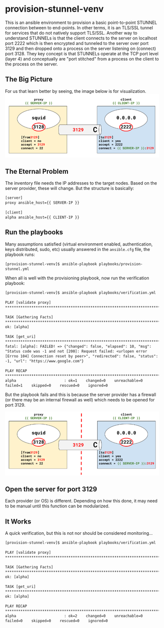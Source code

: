 # provision-stunnel-venv

This is an ansible environment to provision a basic point-to-point STUNNEL connection between to end-points. In other terms, it is an TLS/SSL tunnel for services that do not natively support TLS/SSL. Another way to understand STUNNELs is that the client connects to the server on localhost port 2222 which is then encrypted and tunneled to the server over port 3129 and then dropped onto a process on the server listening on (connect) port 3128. They key concept is that STUNNELs operate at the TCP port level (layer 4) and conceptually are "port stitched" from a process on the client to the process on the server.

## The Big Picture

For us that learn better by seeing, the image below is for visualization.
![alt text](https://github.com/alephgamma/provision-stunnel-venv/blob/main/provision-stunnel-venv.png?raw=true)

## The Eternal Problem

The inventory file needs the IP addresses to the target nodes. Based on the server provider, these will change. But the structure is basically:
```
[server]
proxy ansible_host={{ SERVER-IP }}

[client]
alpha ansible_host={{ CLIENT-IP }}
```

## Run the playbooks

Many assumptions satisfied (virtual environment enabled, authentication, keys distributed, sudo, etc) usually answered in the `ansible.cfg` file, the playbook runs:
```
[provision-stunnel-venv]$ ansible-playbook playbooks/provision-stunnel.yml
```

When all is well with the provisioning playbook, now run the verification playbook:
```
[provision-stunnel-venv]$ ansible-playbook playbooks/verification.yml

PLAY [validate proxy] ********************************************************************************

TASK [Gathering Facts] *******************************************************************************
ok: [alpha]

TASK [get_uri] ***************************************************************************************
fatal: [alpha]: FAILED! => {"changed": false, "elapsed": 10, "msg": "Status code was -1 and not [200]: Request failed: <urlopen error [Errno 104] Connection reset by peer>", "redirected": false, "status": -1, "url": "https://www.google.com"}

PLAY RECAP *******************************************************************************************
alpha                      : ok=1    changed=0    unreachable=0    failed=1    skipped=0    rescued=0    ignored=0
```

But the playbook fails and this is because the server provider has a firewall (or there may be an internal firewall as well) which needs to be opened for port 3129.

![alt text](https://github.com/alephgamma/provision-stunnel-venv/blob/main/provision-stunnel-venv-blocked.png?raw=true)

## Open the server for port 3129

Each provider (or OS) is different. Depending on how this done, it may need to be manual until this function can be modularized.

## It Works
A quick verification, but this is not nor should be considered monitoring...
```
[provision-stunnel-venv]$ ansible-playbook playbooks/verification.yml

PLAY [validate proxy] ********************************************************************************

TASK [Gathering Facts] *******************************************************************************
ok: [alpha]

TASK [get_uri] ***************************************************************************************
ok: [alpha]

PLAY RECAP *******************************************************************************************
alpha                      : ok=2    changed=0    unreachable=0    failed=0    skipped=0    rescued=0    ignored=0
```
